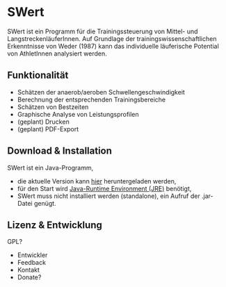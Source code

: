 SWert
=====

SWert ist ein Programm für die Trainingssteuerung von Mittel- und LangstreckenläuferInnen. Auf Grundlage der trainingswissenschaftlichen Erkenntnisse von Weder (1987) kann das individuelle läuferische Potential von AthletInnen analysiert werden.

Funktionalität
--------------
* Schätzen der anaerob/aeroben Schwellengeschwindigkeit
* Berechnung der entsprechenden Trainingsbereiche
* Schätzen von Bestzeiten
* Graphische Analyse von Leistungsprofilen
* (geplant) Drucken
* (geplant) PDF-Export

Download & Installation
-----------------------
SWert ist ein Java-Programm, 
* die aktuelle Version kann [hier](https://github.com/geritwagner/SWert/releases) heruntergeladen werden,
* für den Start wird [Java-Runtime Environment (JRE)](http://www.java.com/de/download/) benötigt,
* SWert muss nicht installiert werden (standalone), ein Aufruf der .jar-Datei genügt.

Lizenz & Entwicklung
-----------------
GPL?

* Entwickler
* Feedback
* Kontakt
* Donate?
